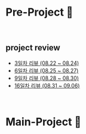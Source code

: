 # Pre-Project 👋

</br>

## project review

* [3일차 리뷰 (08.22 ~ 08.24)](https://github.com/kanghyew0n/Pre-Project/blob/main/Project%20Review/3%EC%9D%BC%EC%B0%A8%20%EB%A6%AC%EB%B7%B0%20(08.22%20~%2008.24).md)
* [6일차 리뷰 (08.25 ~ 08.27)](https://github.com/kanghyew0n/Pre-Project/blob/main/Project%20Review/6%EC%9D%BC%EC%B0%A8%20%EB%A6%AC%EB%B7%B0%20(08.25%20~%2008.27).md)
* [9일차 리뷰 (08.28 ~ 08.30)](https://github.com/kanghyew0n/Pre-Project/blob/main/Project%20Review/9%EC%9D%BC%EC%B0%A8%20%EB%A6%AC%EB%B7%B0%20(08.28%20~%2008.30).md)
* [16일차 리뷰 (08.31 ~ 09.06)](https://github.com/kanghyew0n/Pre-Project/blob/main/Project%20Review/16%EC%9D%BC%EC%B0%A8%20%EB%A6%AC%EB%B7%B0%20(08.31%20~%2009.06).md)

</br>

# Main-Project 👋


</br>
</br>
